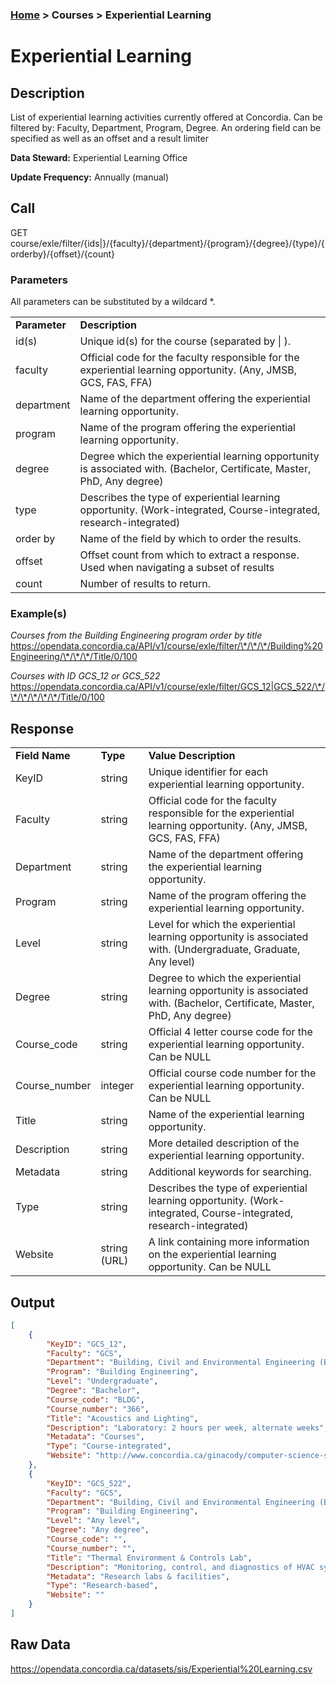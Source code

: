 ### [Home](../../README.md) > Courses > Experiential Learning

# Experiential Learning


## Description
List of experiential learning activities currently offered at Concordia. Can be filtered by: Faculty, Department, Program, Degree. An ordering field can be specified as well as an offset and a result limiter

**Data Steward:** Experiential Learning Office

**Update Frequency:** Annually (manual)

## Call
GET course/exle/filter/{ids|}/{faculty}/{department}/{program}/{degree}/{type}/{orderby}/{offset}/{count}

### Parameters
All parameters can be substituted by a wildcard *.
<table>
    <tr>
        <td><b>Parameter</b></td>
        <td><b>Description</b></td>
    </tr>
        <tr>
        <td>id(s)</td>
        <td>Unique id(s) for the course (separated by | ).</td>
    </tr>
    <tr>
        <td>faculty</td>
        <td>Official code for the faculty responsible for the experiential learning opportunity. (Any, JMSB, GCS, FAS, FFA)</td>
    </tr>
    <tr>
        <td>department</td>
        <td>Name of the department offering the experiential learning opportunity.</td>
    </tr>
    <tr>
        <td>program</td>
        <td>Name of the program offering the experiential learning opportunity.</td>
    </tr>
    <tr>
        <td>degree</td>
        <td>Degree which the experiential learning opportunity is associated with. (Bachelor, Certificate, Master, PhD, Any degree)</td>
    </tr>
    <tr>
        <td>type</td>
        <td>Describes the type of experiential learning opportunity. (Work-integrated, Course-integrated, research-integrated)</td>
    </tr>
    <tr>
        <td>order by</td>
        <td>Name of the field by which to order the results.</td>
    </tr>
    <tr>
        <td>offset</td>
        <td>Offset count from which to extract a response. Used when navigating a subset of results</td>
    </tr>
    <tr>
        <td>count</td>
        <td>Number of results to return.</td>
    </tr>
</table>

### Example(s)
*Courses from the Building Engineering program order by title*
https://opendata.concordia.ca/API/v1/course/exle/filter/\*/\*/\*/Building%20Engineering/\*/\*/\*/Title/0/100

*Courses with ID GCS_12 or GCS_522*
https://opendata.concordia.ca/API/v1/course/exle/filter/GCS_12|GCS_522/\*/\*/\*/\*/\*/\*/Title/0/100

## Response
<table>
    <tr>
        <td><b>Field Name</b></td>
        <td><b>Type</b></td>
        <td><b>Value Description</b></td>
    </tr>
    <tr>
        <td>KeyID</td>
        <td>string</td>
        <td>Unique identifier for each experiential learning opportunity.</td>
    </tr>
    <tr>
        <td>Faculty</td>
        <td>string</td>
        <td>Official code for the faculty responsible for the experiential learning opportunity. (Any, JMSB, GCS, FAS, FFA)</td>
    </tr>
    <tr>
        <td>Department</td>
        <td>string</td>
        <td>Name of the department offering the experiential learning opportunity.</td>
    </tr>
    <tr>
        <td>Program</td>
        <td>string</td>
        <td>Name of the program offering the experiential learning opportunity.</td>
    </tr>
    <tr>
        <td>Level</td>
        <td>string</td>
        <td>Level for which the experiential learning opportunity is associated with. (Undergraduate, Graduate, Any level)</td>
    </tr>
    <tr>
        <td>Degree</td>
        <td>string</td>
        <td>Degree to which the experiential learning opportunity is associated with. (Bachelor, Certificate, Master, PhD, Any degree)</td>
    </tr>
    <tr>
        <td>Course_code</td>
        <td>string</td>
        <td>Official 4 letter course code for the experiential learning opportunity. Can be NULL</td>
    </tr>
    <tr>
        <td>Course_number</td>
        <td>integer</td>
        <td>Official course code number for the experiential learning opportunity. Can be NULL</td>
    </tr>
    <tr>
        <td>Title</td>
        <td>string</td>
        <td>Name of the experiential learning opportunity.</td>
    </tr>
    <tr>
        <td>Description</td>
        <td>string</td>
        <td>More detailed description of the experiential learning opportunity.</td>
    </tr>
    <tr>
        <td>Metadata</td>
        <td>string</td>
        <td>Additional keywords for searching.</td>
    </tr>
    <tr>
        <td>Type</td>
        <td>string</td>
        <td>Describes the type of experiential learning opportunity. (Work-integrated, Course-integrated, research-integrated)</td>
    </tr>
    <tr>
        <td>Website</td>
        <td>string (URL)</td>
        <td>A link containing more information on the experiential learning opportunity. Can be NULL</td>
    </tr>
</table>

## Output
```JSON
[
    {
        "KeyID": "GCS_12",
        "Faculty": "GCS",
        "Department": "Building, Civil and Environmental Engineering (BCEE)",
        "Program": "Building Engineering",
        "Level": "Undergraduate",
        "Degree": "Bachelor",
        "Course_code": "BLDG",
        "Course_number": "366",
        "Title": "Acoustics and Lighting",
        "Description": "Laboratory: 2 hours per week, alternate weeks",
        "Metadata": "Courses",
        "Type": "Course-integrated",
        "Website": "http://www.concordia.ca/ginacody/computer-science-software-eng/research/groups.html"
    },
    {
        "KeyID": "GCS_522",
        "Faculty": "GCS",
        "Department": "Building, Civil and Environmental Engineering (BCEE)",
        "Program": "Building Engineering",
        "Level": "Any level",
        "Degree": "Any degree",
        "Course_code": "",
        "Course_number": "",
        "Title": "Thermal Environment & Controls Lab",
        "Description": "Monitoring, control, and diagnostics of HVAC systems",
        "Metadata": "Research labs & facilities",
        "Type": "Research-based",
        "Website": ""
    }
]
```

## Raw Data
https://opendata.concordia.ca/datasets/sis/Experiential%20Learning.csv